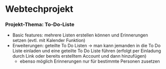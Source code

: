 # Webtechprojekt

### Projekt-Thema: To-Do-Liste
- Basic features: mehrere Listen erstellen können und Erinnerungen setzen (evtl. mit Kalender Funktion)
- Erweiterungen: geteilte To Do Listen -> man kann jemanden in die To Do Liste einladen und eine geteilte To Do Liste führen (erfolgt per Einladung durch Link oder bereits erstelltem Account und dann hinzufügen)
  - ebenso möglich Erinnerungen nur für bestimmte Personen zusetzen